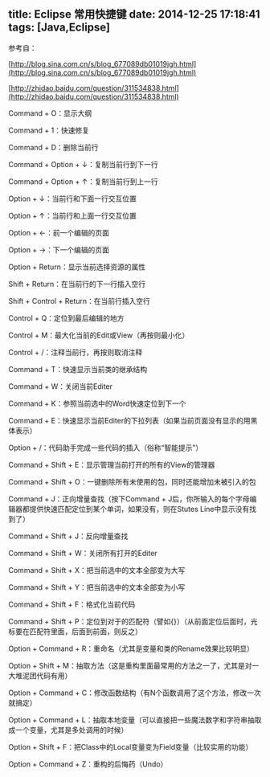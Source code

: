 title: Eclipse 常用快捷键
date: 2014-12-25 17:18:41
tags: [Java,Eclipse]
---
参考自：

[http://blog.sina.com.cn/s/blog_677089db01019jgh.html](http://blog.sina.com.cn/s/blog_677089db01019jgh.html)

[http://zhidao.baidu.com/question/311534838.html](http://zhidao.baidu.com/question/311534838.html)

Command + O：显示大纲

Command + 1：快速修复

Command + D：删除当前行

Command + Option + ↓：复制当前行到下一行

Command + Option + ↑：复制当前行到上一行

Option + ↓：当前行和下面一行交互位置

Option + ↑：当前行和上面一行交互位置

Option + ←：前一个编辑的页面

Option + →：下一个编辑的页面

Option + Return：显示当前选择资源的属性

Shift + Return：在当前行的下一行插入空行

Shift + Control + Return：在当前行插入空行

Control + Q：定位到最后编辑的地方

Control + M：最大化当前的Edit或View（再按则最小化）

Control + /：注释当前行，再按则取消注释

Command + T：快速显示当前类的继承结构

Command + W：关闭当前Editer

Command + K：参照当前选中的Word快速定位到下一个

Command + E：快速显示当前Editer的下拉列表（如果当前页面没有显示的用黑体表示）

Option + /：代码助手完成一些代码的插入（俗称“智能提示”）

Command + Shift + E：显示管理当前打开的所有的View的管理器

Command + Shift + O：一键删除所有未使用的包，同时还能增加未被引入的包

Command + J：正向增量查找（按下Command + J后，你所输入的每个字母编辑器都提供快速匹配定位到某个单词，如果没有，则在Stutes Line中显示没有找到了）

Command + Shift + J：反向增量查找

Command + Shift + W：关闭所有打开的Editer

Command + Shift + X：把当前选中的文本全部变为大写

Command + Shift + Y：把当前选中的文本全部变为小写

Command + Shift + F：格式化当前代码

Command + Shift + P：定位到对于的匹配符（譬如{}）（从前面定位后面时，光标要在匹配符里面，后面到前面，则反之）

Option + Command + R：重命名（尤其是变量和类的Rename效果比较明显）

Option + Shift + M：抽取方法（这是重构里面最常用的方法之一了，尤其是对一大堆泥团代码有用）

Option + Command + C：修改函数结构（有N个函数调用了这个方法，修改一次就搞定）

Option + Command + L：抽取本地变量（可以直接把一些魔法数字和字符串抽取成一个变量，尤其是多处调用的时候）

Option + Shift + F：把Class中的Local变量变为Field变量（比较实用的功能）

Option + Command + Z：重构的后悔药（Undo）